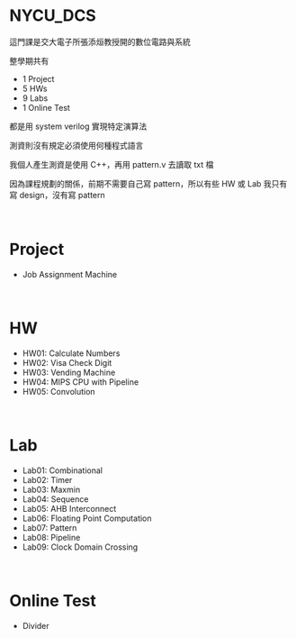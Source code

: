 NYCU_DCS
===
這門課是交大電子所張添烜教授開的數位電路與系統

整學期共有
- 1 Project
- 5 HWs
- 9 Labs
- 1 Online Test

都是用 system verilog 實現特定演算法

測資則沒有規定必須使用何種程式語言

我個人產生測資是使用 C++，再用 pattern.v 去讀取 txt 檔

因為課程規劃的關係，前期不需要自己寫 pattern，所以有些 HW 或 Lab 我只有寫 design，沒有寫 pattern

&emsp;

Project
===
- Job Assignment Machine

&emsp;

HW
===
- HW01: Calculate Numbers 
- HW02: Visa Check Digit
- HW03: Vending Machine
- HW04: MIPS CPU with Pipeline
- HW05: Convolution

&emsp;

Lab
===
- Lab01: Combinational
- Lab02: Timer
- Lab03: Maxmin
- Lab04: Sequence
- Lab05: AHB Interconnect
- Lab06: Floating Point Computation
- Lab07: Pattern
- Lab08: Pipeline
- Lab09: Clock Domain Crossing

&emsp;

Online Test
===
- Divider
